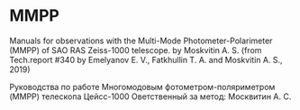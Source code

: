 # MMPP
Manuals for observations with the Multi-Mode Photometer-Polarimeter (MMPP) of SAO RAS Zeiss-1000 telescope.
by Moskvitin A. S. (from Tech.report #340 by Emelyanov E. V., Fatkhullin T. A. and Moskvitin A. S., 2019)

Руководства по работе Многомодовым фотометром-поляриметром (MMPP) телескопа Цейсс-1000
Оветственный за метод: Москвитин А. С.
